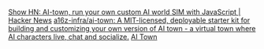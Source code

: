 
[Show HN: AI-town, run your own custom AI world SIM with JavaScript | Hacker News](https://news.ycombinator.com/item?id=37128293)
[a16z-infra/ai-town: A MIT-licensed, deployable starter kit for building and customizing your own version of AI town - a virtual town where AI characters live, chat and socialize.](https://github.com/a16z-infra/ai-town)
[AI Town](https://www.convex.dev/ai-town)
